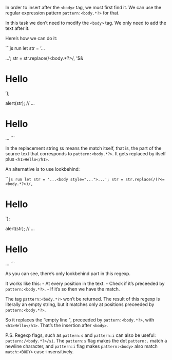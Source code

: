 In order to insert after the `<body>` tag, we must first find it. We can use the regular expression pattern `pattern:<body.*?>` for that.

In this task we don’t need to modify the `<body>` tag. We only need to add the text after it.

Here’s how we can do it:

\`\`\`js run let str = ’…

…’; str = str.replace(/&lt;body.\*?&gt;/, ’$&

# Hello

’);

alert(str); // …

# Hello

… \`\`\`

In the replacement string `$&` means the match itself, that is, the part of the source text that corresponds to `pattern:<body.*?>`. It gets replaced by itself plus `<h1>Hello</h1>`.

An alternative is to use lookbehind:

\`\``js run let str = '...<body style="...">...'; str = str.replace(/(?<=<body.*?>)/,`

# Hello

\`);

alert(str); // …

# Hello

… \`\`\`

As you can see, there’s only lookbehind part in this regexp.

It works like this: - At every position in the text. - Check if it’s preceeded by `pattern:<body.*?>`. - If it’s so then we have the match.

The tag `pattern:<body.*?>` won’t be returned. The result of this regexp is literally an empty string, but it matches only at positions preceeded by `pattern:<body.*?>`.

So it replaces the “empty line ", preceeded by `pattern:<body.*?>`, with `<h1>Hello</h1>`. That’s the insertion after `<body>`.

P.S. Regexp flags, such as `pattern:s` and `pattern:i` can also be useful: `pattern:/<body.*?>/si`. The `pattern:s` flag makes the dot `pattern:.` match a newline character, and `pattern:i` flag makes `pattern:<body>` also match `match:<BODY>` case-insensitively.
